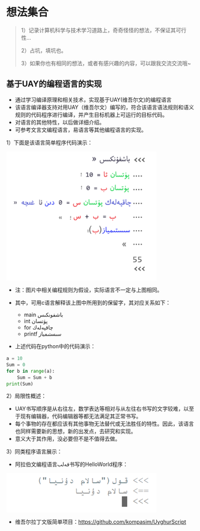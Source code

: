 # 想法集合

> 1）记录计算机科学与技术学习道路上，奇奇怪怪的想法，不保证其可行性...
> 
> 2）占坑，填坑也。
> 
> 3）如果你也有相同的想法，或者有感兴趣的内容，可以跟我交流交流哦~ 

## 基于UAY的编程语言的实现

* 通过学习编译原理和相关技术，实现基于UAY(维吾尔文)的编程语言
* 该语言编译器支持对用UAY（维吾尔文）编写的，符合该语言语法规则和语义规则的代码程序进行编译，并产生目标机器上可运行的目标代码。
* 对语言的其他特性，以后做详细介绍。
* 可参考文言文编程语言，易语言等其他编程语言的实现。

1）下面是该语言简单程序代码演示：

 <img src="image/3.png" width = "400" alt="ugl-code" align=center />

* 注：图片中相关编程规则为假设，实际语言不一定与上图相同。
* 其中，可用c语言解释该上图中所用到的保留字，其对应关系如下：
  *  main  باشفونكىس
  * int  پۈتسان
  * for  چاقپەلەك
  * printf  سىستىمياز

* 上述代码在python中的代码演示：

```python
a = 10
Sum = 0
for b in range(a):
    Sum = Sum + b
print(Sum)
```

2）局限性概述：

* UAY书写顺序是从右往左，数学表达等相对与从左往右书写的文字较难，以至于现有编辑器，代码编辑器等都无法满足其正常书写。
* 每个事物的存在都应该有其他事物无法替代或无法胜任的特性。因此，该语言也同样需要新的思想，新的出发点，去研究和实现。
* 意义大于其作用，没必要但不是不值得去做。

3）同类程序语言展示：

* 阿拉伯文编程语言قەلب书写的HelloWorld程序：

 <img src="image/2.png" width = "400" alt="arabic-kelib" align=center />
 
* 维吾尔拉丁文版简单项目：https://github.com/kompasim/UyghurScript


